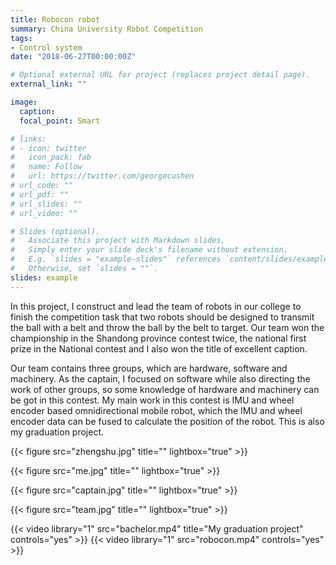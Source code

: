 ```yaml
---
title: Robocon robot
summary: China University Robot Competition
tags:
- Control system
date: "2018-06-27T00:00:00Z"

# Optional external URL for project (replaces project detail page).
external_link: ""

image:
  caption: 
  focal_point: Smart

# links:
# - icon: twitter
#   icon_pack: fab
#   name: Follow
#   url: https://twitter.com/georgecushen
# url_code: ""
# url_pdf: ""
# url_slides: ""
# url_video: ""

# Slides (optional).
#   Associate this project with Markdown slides.
#   Simply enter your slide deck's filename without extension.
#   E.g. `slides = "example-slides"` references `content/slides/example-slides.md`.
#   Otherwise, set `slides = ""`.
slides: example
---
```


In this project, I construct and lead the team of robots in our college to finish the competition task that two robots should be designed to transmit the ball with a belt and throw the ball by the belt to target. Our team won the championship in the Shandong province contest twice, the national first prize in the National contest and I also won the title of excellent caption.

Our team contains three groups, which are hardware, software and machinery. As the captain, I focused on software while also directing the work of other groups, so some knowledge of hardware and machinery can be got in this contest. My main work in this contest is IMU and wheel encoder based omnidirectional mobile robot, which the IMU and wheel encoder data can be fused to calculate the position of the robot. This is also my graduation project.

{{< figure src="zhengshu.jpg" title="" lightbox="true" >}}

{{< figure src="me.jpg" title="" lightbox="true" >}}

{{< figure src="captain.jpg" title="" lightbox="true" >}}

{{< figure src="team.jpg" title="" lightbox="true" >}}

{{< video library="1" src="bachelor.mp4" title="My graduation project" controls="yes" >}}
{{< video library="1" src="robocon.mp4" controls="yes" >}}
